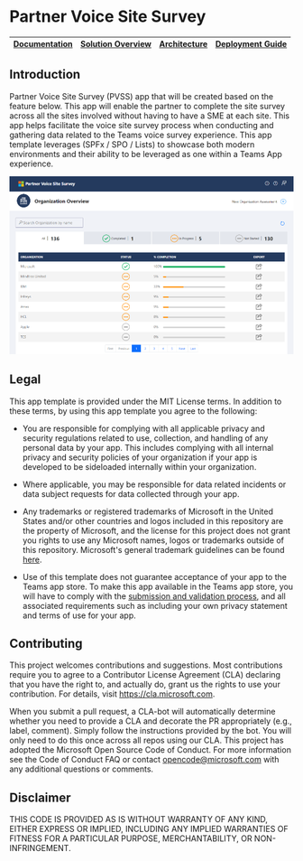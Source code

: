# Partner Voice Site Survey

| [Documentation](https://github.com/OfficeDev/microsoft-teams-partner-voice-site-survey/wiki) | [Solution Overview](https://github.com/OfficeDev/microsoft-teams-partner-voice-site-survey/wiki/Solution-Overview) | [Architecture](https://github.com/OfficeDev/microsoft-teams-partner-voice-site-survey/wiki/Architecture) | [Deployment Guide](https://github.com/OfficeDev/microsoft-teams-partner-voice-site-survey/wiki/Deployment-Guide) | 
| ---- | ---- | ---- | ---- |

## Introduction
Partner Voice Site Survey (PVSS) app that will be created based on the feature below. This app will enable the partner to complete the site survey across all the sites involved without having to have a SME at each site. This app helps facilitate the voice site survey process when conducting and gathering data related to the Teams voice survey experience. This app template leverages (SPFx / SPO / Lists) to showcase both modern environments and their ability to be leveraged as one within a Teams App experience.

![Organization Overview Screen](./Images/OrgOverview1.png)    

## Legal

This app template is provided under the MIT License terms. In addition to these terms, by using this app template you agree to the following:

- You are responsible for complying with all applicable privacy and security regulations related to use, collection, and handling of any personal data by your app. This includes complying with all internal privacy and security policies of your organization if your app is developed to be sideloaded internally within your organization.

- Where applicable, you may be responsible for data related incidents or data subject requests for data collected through your app.

- Any trademarks or registered trademarks of Microsoft in the United States and/or other countries and logos included in this repository are the property of Microsoft, and the license for this project does not grant you rights to use any Microsoft names, logos or trademarks outside of this repository. Microsoft's general trademark guidelines can be found [here](https://www.microsoft.com/en-us/legal/intellectualproperty/trademarks/usage/general.aspx).

- Use of this template does not guarantee acceptance of your app to the Teams app store. To make this app available in the Teams app store, you will have to comply with the [submission and validation process](https://docs.microsoft.com/en-us/microsoftteams/platform/concepts/deploy-and-publish/appsource/publish), and all associated requirements such as including your own privacy statement and terms of use for your app.

## Contributing

This project welcomes contributions and suggestions. Most contributions require you to agree to a Contributor License Agreement (CLA) declaring that you have the right to, and actually do, grant us the rights to use your contribution. For details, visit https://cla.microsoft.com.

When you submit a pull request, a CLA-bot will automatically determine whether you need to provide a CLA and decorate the PR appropriately (e.g., label, comment). Simply follow the instructions provided by the bot. You will only need to do this once across all repos using our CLA. This project has adopted the Microsoft Open Source Code of Conduct. For more information see the Code of Conduct FAQ or contact opencode@microsoft.com with any additional questions or comments.

## Disclaimer

THIS CODE IS PROVIDED AS IS WITHOUT WARRANTY OF ANY KIND, EITHER EXPRESS OR IMPLIED, INCLUDING ANY IMPLIED WARRANTIES OF FITNESS FOR A PARTICULAR PURPOSE, MERCHANTABILITY, OR NON-INFRINGEMENT.